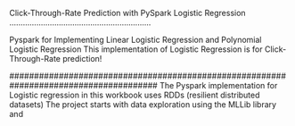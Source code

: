 Click-Through-Rate Prediction with PySpark Logistic Regression
...............................................................


Pyspark for Implementing Linear Logistic Regression and Polynomial Logistic Regression
This implementation of Logistic Regression is for Click-Through-Rate prediction!

######################################################################################
The Pyspark implementation for Logistic regression in this workbook uses RDDs (resilient distributed datasets)
The project starts with data exploration using the MLLib library and 


